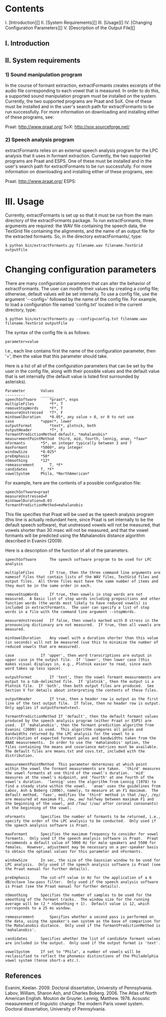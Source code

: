 # Contents

I.  [Introduction][]
II.  [System Requirements][]
III.  [Usage][]
IV.  [Changing Configuration Parameters][]
V.  [Description of the Output File][]

## I. Introduction ##

## II. System requirements ##

### 1) Sound manipulation program
In the course of formant extraction, extractFormants creates excerpts of the audio file corresponding to each vowel that is measured.  In order to do this, a supported sound manipulation program must be installed on the system.  Currently, the two supported programs are Praat and SoX.  One of these must be installed and in the user's search path for extractFormants to be run successfully.  For more information on downloading and installing either of these programs, see:

Praat:  http://www.praat.org/
SoX:  http://sox.sourceforge.net/

### 2) Speech analysis program
extractFormants relies on an external speech analysis program for the LPC analysis that it uses in formant extraction.  Currently, the two supported programs are Praat and ESPS.  One of these must be installed and in the user's search path for extractFormants to be run successfully.  For more information on downloading and installing either of these programs, see:

Praat:  http://www.praat.org/
ESPS:  

# III. Usage

Currently, extractFormants is set up so that it must be run from the main directory of the extractFormants package.  To run extractFormants, three arguments are required:  the WAV file containing the speech data, the TextGrid file containing the alignments, and the name of an output file for the extracted formants.  So, in the directory extractFormants/, type:

`$ python bin/extractFormants.py filename.wav filename.TextGrid outputFile`

# Changing configuration parameters

There are many configuration parameters that can alter the behavior of extractFormants.  The user can modify their values by creating a config file; otherwise, default values will be set internally.  To use a config file, use the argument '--config=' followed by the name of the config file.  For example, to load a configuration file named 'config.txt' located in the current directory, type:

`$ python bin/extractFormants.py --config=config.txt filename.wav filename.TextGrid outputFile`

The syntax of the config file is as follows:

`parameter=value`

I.e., each line contains first the name of the configuration parameter, then '=', then the value that this parameter should take.

Here is a list of all of the configuration parameters that can be set by the user in the config file, along with their possible values and the default value that is set internally (the default value is listed first surrounded by asterisks).


	Parameter		Values
	---------		______
	speechSoftware		*praat*, esps
	multipleFiles		*F*, T
	removeStopWords		*F*, T
	measureUnstressed	*T*, F
	minVowelDuration	*0.05*, any value > 0, or 0 to not use
	case			*upper*, lower
	outputFormat		*text*, plotnik, both
	outputHeader		*T*, F
	formantPredictionMethod	default, *mahalanobis*
	measurementPointMethod	third, mid, fourth, lennig, anae, *faav*
	nFormants		*5*, an integer typically between 3 and 7
	maxFormant		*5000*, any integer 
	windowSize		*0.025*
	preEmphasis		*50*
	nSmoothing		*12*
	remeasurement		T, *F*
	candidates		T, *F*
	vowelSystem		Phila, *NorthAmerican*


For example, here are the contents of a possible configuration file:

	speechSoftware=praat
	measureUnstressed=F
	minVowelDuration=0.03
	formantPredictionMethod=mahalanobis

This file specifies that Praat will be used as the speech analysis program (this line is actually redundant here, since Praat is set internally to be the default speech software), that unstressed vowels will not be measured, that vowels shorter than 30 msec will not be measured, and that the vowel formants will be predicted using the Mahalanobis distance algorithm described in Evanini (2009).

Here is a description of the function of all of the parameters.

	speechSoftware		The speech software program to be used for LPC analysis

	multipleFiles		If true, then the three command line arguments are namesof files that contain lists of the WAV files, TextGrid files and output files.  All three files must have the same number of items and they must be in the same order in each.

	removeStopWords		If true, then vowels in stop words are not measured.  A basic list of stop words including prepositions and other function words (the words most likely to have reduced vowels) is included in extractFormants.  The user can specify a list of stop words in a file with the command line argument --stopWords.

	measureUnstressed	If false, then vowels marked with 0 stress in the pronouncing dictionary are not measured.  If true, then all vowels are measured.

	minVowelDuration	Any vowel with a duration shorter than this value (in seconds) will not be measured (use this to minimize the number of reduced vowels that are measured).

	case			If 'upper', then word transcriptions are output in upper case in the output file.  If 'lower', then lower case (this makes visual displays in, e.g., Plotnik easier to read, since each word takes up less space).

	outputFormat		If 'text', then the vowel formant measurements are output to a tab-delimited file.  If 'plotnik', then the output is a Plotnik file.  If 'both', then both output files are produced.  See Section V for details about interpreting the contents of these files.

	outputHeader		If true, then a header row is output as the first line of the text output file.  If false, then no header row is output.  Only applies if outputFormat=text.

	formantPredictionMethod	If 'default', then the default formant values produced by the speech analysis program (either Praat or ESPS) are used.  If 'mahalanobis', then the formant prediction algorithm from Evanini (2009) is used.  This algorithm compares all poles and bandwidths returned by the LPC analysis for the vowel to a distribution of expected formant poles and bandwidths taken from the ANAE measurements.  In order to use the 'mahalanobis' option, the files containing the means and covariance matrices must be available.  The default files are means.txt and covs.txt, included with the distribution.

	measurementPointMethod	This parameter determines at which point within the vowel the formant measurements are taken.  'third' measures the vowel formants at one third of the vowel's duration.  'mid' measures at the vowel's midpoint, and 'fourth' at one fourth of the vowel's duration.  'lennig' uses the algorithm from Lennig (1978) to find a steady state within the vowel.  'anae' uses the guidelines from Labov, Ash & Boberg (2006), namely, to measure at an F1 maximum.  The default method, 'faav', modifies the 'third' method in that /ay/, /ey/ are measured at maximum F1, /ow, aw/ halfway between maximum F1 and the beginning of the vowel, and /Tuw/ (/uw/ after coronal consonants) at the beginning of the vowel.

	nFormants		Specifies the number of formants to be returned, i.e., specify the order of the LPC analysis to be conducted.  Only used if the speech analysis software is Praat.

	maxFormant		Specifies the maximum frequency to consider for vowel formants.  Only used if the speech analysis software is Praat.  Praat recommends a default value of 5000 Hz for male speakers and 5500 for females.  However, adjustment may be necessary on a per-speaker basis to obtain the optimal values for this parameter and nFormants.

	windowSize		In sec, the size of the Gaussian window to be used for LPC analysis.  Only used if the speech analysis software is Praat (see the Praat manual for further details).

	preEmphasis		The cut-off value in Hz for the application of a 6 dB/octave low-pass filter.  Only used if the speech analysis software is Praat (see the Praat manual for further details).

	nSmoothing		Specifies the number of samples to be used for the smoothing of the formant tracks.  The window size for the running average will be (2 * nSmoothing + 1).  Default value is 12, which corresponds to a 25 ms window.

	remeasurement		Specifies whether a second pass is performed on the data, using the speaker's own system as the base of comparison for the Mahalanobis distance.  Only used if the formantPredictionMethod is 'mahalanobis'.

	candidates		Specifies whether the list of candidate formant values are included in the output.  Only used if the output format is 'text'.

	vowelSystem		If set to "Phila", a number of vowels will be reclassified to reflect the phonemic distinctions of the Philadelphia vowel system (tense short-a etc.).


References
----------
Evanini, Keelan.  2009.  Doctoral dissertation, University of Pennsylvania.
Labov, William, Sharon Ash, and Charles Boberg.  2006.  The Atlas of North American English.  Mouton de Gruyter.
Lennig, Matthew.  1978.  Acoustic measurement of linguistic change:  The modern Paris vowel system.  Doctoral dissertation, University of Pennsylvania.
